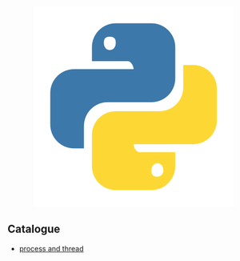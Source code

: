 <div align='center'><img src='https://github.com/czp-first/ToBeBetter/blob/master/icons/python.svg'></div>


## Catalogue
- [process and thread](https://github.com/czp-first/ToBeBetter/tree/master/python/ProcessAndThread)
